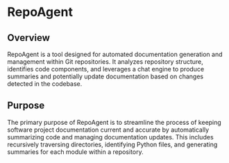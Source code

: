 # RepoAgent
## Overview
RepoAgent is a tool designed for automated documentation generation and management within Git repositories. It analyzes repository structure, identifies code components, and leverages a chat engine to produce summaries and potentially update documentation based on changes detected in the codebase. 

## Purpose
The primary purpose of RepoAgent is to streamline the process of keeping software project documentation current and accurate by automatically summarizing code and managing documentation updates. This includes recursively traversing directories, identifying Python files, and generating summaries for each module within a repository.